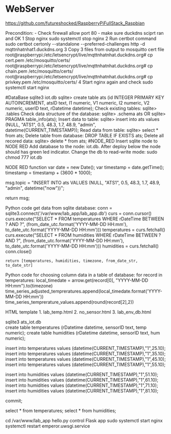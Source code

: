 # WebServer
https://github.com/futureshocked/RaspberryPiFullStack_Raspbian


Precondition:
    - Check firewall allow port 80
    - make sure duckdns sciprt ran and OK
1 Stop nginx 
      sudo systemctl stop nginx 
2 Run certbot command
      sudo certbot certonly --standalone --preferred-challenges http -d mqttnhatnhat1.duckdns.org
3 Copy 3 files from output to mosquitto cert file
    root@raspberrypi:/etc/letsencrypt/live/mqttnhatnhat.duckdns.org# cp cert.pem /etc/mosquitto/certs/
    root@raspberrypi:/etc/letsencrypt/live/mqttnhatnhat.duckdns.org# cp chain.pem /etc/mosquitto/certs/    
    root@raspberrypi:/etc/letsencrypt/live/mqttnhatnhat.duckdns.org# cp privkey.pem /etc/mosquitto/certs/
4 Start nginx again and check
    sudo systemctl start nginx

#DataBase
    sqlite3 iot.db
    sqlite> create table ats (id INTEGER PRIMARY KEY AUTOINCREMENT, atsID text, I1 numeric, V1 numeric, I2 numeric, V2 numeric, userID text, rDatetime datetime); 
Check existing tables:
    sqlite> .tables
Check data structure of the database:
    sqlite> .schema ats OR
    sqlite> PRAGMA table_info(ats);
Insert data to table:
    sqlite> insert into ats values (NULL, "ATS1", 0.5, 48.3, 1.7, 48.9, "admin", datetime(CURRENT_TIMESTAMP));
Read data from table:
    sqlite> select * from ats;
Delete table from database:
    DROP TABLE IF EXISTS ats;
Delete all recored data:
    sqlite> delete * from ats;
#NODE_RED
Insert sqlite node to NODE RED
Add database to the node: iot.db. After deploy below the node should has green led indicator. 
Change the db to read-write mode: sudo chmod 777 iot.db

NODE RED function
var date = new Date();
var timestamp = date.getTime();
timestamp = timestamp + (3600 * 1000);

msg.topic = "INSERT INTO ats VALUES (NULL, \"ATS1\", 0.5, 48.3, 1.7, 48.9, \"admin\", datetime(\"now\"))";

return msg;

Python code get data from sqlite database:
    conn 			    = sqlite3.connect('/var/www/lab_app/lab_app.db')
	curs 			    = conn.cursor()
	curs.execute("SELECT * FROM temperatures WHERE rDateTime BETWEEN ? AND ?", (from_date_utc.format('YYYY-MM-DD HH:mm'), to_date_utc.format('YYYY-MM-DD HH:mm')))
	temperatures 	    = curs.fetchall()
	curs.execute("SELECT * FROM humidities WHERE rDateTime BETWEEN ? AND ?", (from_date_utc.format('YYYY-MM-DD HH:mm'), to_date_utc.format('YYYY-MM-DD HH:mm')))
	humidities 		    = curs.fetchall()
	conn.close()

	return [temperatures, humidities, timezone, from_date_str, to_date_str]

Python code for choosing column data in a table of database:
    for record in temperatures:
		local_timedate = arrow.get(record[0], "YYYY-MM-DD HH:mm").to(timezone)
		time_series_adjusted_tempreratures.append(local_timedate.format('YYYY-MM-DD HH:mm'))
		time_series_temprerature_values.append(round(record[2],2))

HTML template
     1. lab_temp.html
     2. no_sensor.html
     3. lab_env_db.html

sqlite3 ats_iot.db     
create table temperatures (rDatetime datetime, sensorID text, temp numeric);
create table humidities (rDatetime datetime, sensorID text, hum numeric);

insert into temperatures values (datetime(CURRENT_TIMESTAMP),"1",25.10);
insert into temperatures values (datetime(CURRENT_TIMESTAMP),"1",35.10);
insert into temperatures values (datetime(CURRENT_TIMESTAMP),"1",45.10);
insert into temperatures values (datetime(CURRENT_TIMESTAMP),"1",55.10);

insert into humidities values (datetime(CURRENT_TIMESTAMP),"1",51.10);
insert into humidities values (datetime(CURRENT_TIMESTAMP),"1",61.10);
insert into humidities values (datetime(CURRENT_TIMESTAMP),"1",71.10);
insert into humidities values (datetime(CURRENT_TIMESTAMP),"1",81.10);

commit;

select * from temperatures;
select * from humidities;

cd /var/www/lab_app
hello.py control Flask app 
sudo systemctl start nginx
systemctl restart emperor.uwsgi.service
